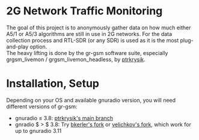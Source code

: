 # 2G Network Traffic Monitoring

The goal of this project is to anonymously gather data on how much either A5/1 or A5/3 algorithms are still in use in 2G networks.
For the data collection process and RTL-SDR (or any SDR) is used as it is the most plug-and-play option.  
The heavy lifting is done by the gr-gsm software suite, especially grgsm_livemon / grgsm_livemon_headless, by [ptrkrysik](https://github.com/ptrkrysik/gr-gsm).

# Installation, Setup

Depending on your OS and available gnuradio version, you will need different versions of gr-gsm:
* gnuradio $\leq$ 3.8: [ptrkrysik's main branch](https://github.com/ptrkrysik/gr-gsm)
* gnradio $ > $ 3.8: Try [bkerler's fork](https://github.com/bkerler/gr-gsm) or [velichkov's fork](https://github.com/bkerler/gr-gsm), which work for up to gnuradio 3.11
                
